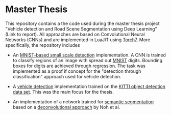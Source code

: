 # Master Thesis

This repository contains a the code used during the master thesis project
"Vehicle detection and Road Scene Segmentation using Deep Learning" (Link to
report). All approaches are based on Convolutional Neural Networks (CNNs) and are
implemented in LuaJIT using [Torch7](http://torch.ch/).  More specifically, the repository includes

* An [MNIST-based small scale detection](doc/mnist_detection.md) implementation. A CNN is 
trained to classify regions of an image with spread out [MNIST](http://yann.lecun.com/exdb/mnist/) digits.
Bounding boxes for digits are achieved through regression. The task was
implemented as a proof if concept for the "detection through classification"
approach used for vehicle detection.

* A [vehicle detection](doc/objectDetection.md) implementation trained on the 
[KITTI object detection data set](http://www.cvlibs.net/datasets/kitti/eval_object.php).
This was the main focus for the thesis.

* An implementation of a network trained for [semantic
  segmentation](doc/semanticSegmentation.md) based on a [deconvolutional
approach](http://arxiv.org/abs/1505.04366) by Noh et al.

